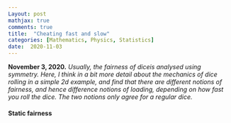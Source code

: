 ```yaml
---
Layout: post
mathjax: true
comments: true
title:  "Cheating fast and slow"
categories: [Mathematics, Physics, Statistics]
date:  2020-11-03
---
```


**November 3, 2020.** *Usually, the fairness of diceis analysed using
  symmetry. Here, I think in a bit more detail about the mechanics of
  dice rolling in a simple 2d example, and find that there are
  different notions of fairness, and hence difference notions of
  loading, depending on how fast you roll the dice. The two notions
  only agree for a regular dice.*

#### Static fairness

